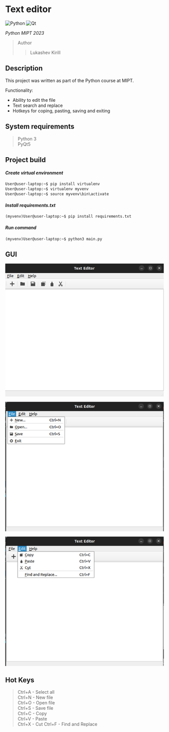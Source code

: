 # Text editor
![Python](https://img.shields.io/badge/python-3670A0?style=for-the-badge&logo=python&logoColor=ffdd54)
![Qt](https://img.shields.io/badge/Qt-%23217346.svg?style=for-the-badge&logo=Qt&logoColor=white)

*Python MIPT 2023*

> Author
>> Lukashev Kirill

## Description

This project was written as part of the Python course at MIPT.

Functionality:
 - Ability to edit the file
 - Text search and replace
 - Hotkeys for coping, pasting, saving and exiting

## System requirements

> Python 3 \
> PyQt5

## Project build

#### *Сreate virtual environment*
```console
User@user-laptop:~$ pip install virtualenv
User@user-laptop:~$ virtualenv myvenv
User@user-laptop:~$ source myvenv\bin\activate
```
#### *Install requirements.txt*
```console
(myvenv)User@user-laptop:~$ pip install requirements.txt
```
#### *Run command*
```console
(myvenv)User@user-laptop:~$ python3 main.py
```

## GUI

![](./img/image_1.png) 

![](./img/image_2.png)

![](./img/image_3.png)
## Hot Keys

> Ctrl+A - Select all \
> Ctrl+N - New file \
> Ctrl+O - Open file \
> Ctrl+S - Save file \
> Ctrl+C - Copy \
> Ctrl+V - Paste \
> Ctrl+X - Cut 
> Ctrl+F - Find and Replace
